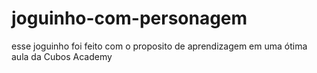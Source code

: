 # joguinho-com-personagem
esse joguinho foi feito com o proposito de aprendizagem em uma ótima aula da Cubos Academy
